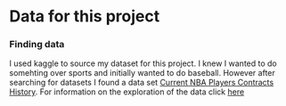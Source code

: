 # Data for this project
### Finding data
I used kaggle to source my dataset for this project. I knew I wanted to do somehting over sports and initially wanted to do baseball.
However after searching for datasets I found a data set [Current NBA Players Contracts History](https://www.kaggle.com/datasets/jarosawjaworski/current-nba-players-contracts-history).
For information on the exploration of the data click [here]()
